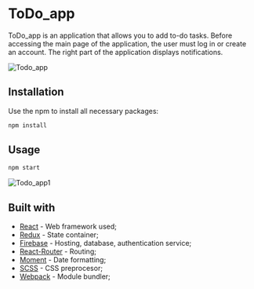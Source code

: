 # ToDo_app

ToDo_app is an application that allows you to add to-do tasks.
Before accessing the main page of the application, the user must log in or create an account. The right part of the application displays notifications.

![Todo_app](https://user-images.githubusercontent.com/50084927/87792311-0080e500-c844-11ea-8971-e7aff8100563.gif)

## Installation

Use the npm to install all necessary packages:

```bash
npm install
```

## Usage

```bash
npm start
```

![Todo_app1](https://user-images.githubusercontent.com/50084927/87792319-02e33f00-c844-11ea-865b-0bd5ab7aae85.gif)

## Built with

* [React](https://reactjs.org/) - Web framework used;
* [Redux](https://redux.js.org/) - State container;
* [Firebase](https://firebase.google.com/) - Hosting, database, authentication service;
* [React-Router](https://reactrouter.com/) - Routing;
* [Moment](https://momentjs.com/) - Date formatting;
* [SCSS](https://sass-lang.com/) - CSS preprocesor;
* [Webpack](https://webpack.js.org/) - Module bundler;

